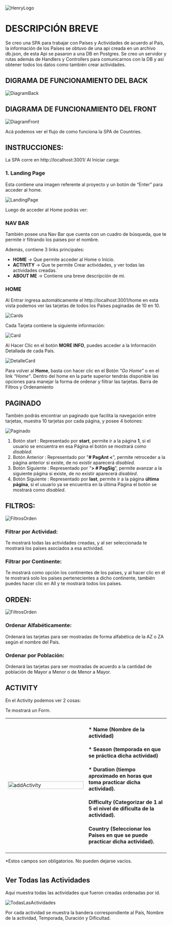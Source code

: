 ![HenryLogo](https://d31uz8lwfmyn8g.cloudfront.net/Assets/logo-henry-white-lg.png)



# DESCRIPCIÓN BREVE
Se creo una SPA para trabajar con Países y Actividades de acuerdo al País, la información de los Países se obtuvo de una api creada en un archivo db.json, de esta Api se pasaron a una DB en Postgres.
Se creo un servidor y rutas además de Handlers y Controllers para comunicarnos con la DB y así obtener todos los datos como también crear actividades.

## DIGRAMA DE FUNCIONAMIENTO DEL BACK
![DiagramBack](./imgs/diagramback.svg)


## DIAGRAMA DE FUNCIONAMIENTO DEL FRONT
![DiagramFront](./imgs/diagramFront.svg)

Acá podemos ver el flujo de como funciona la SPA de Countries.

## INSTRUCCIONES:
La SPA corre en http://localhost:3001/
Al Iniciar carga:

### 1. Landing Page
 Esta contiene una imagen referente al proyecto y un botón de “Enter” para acceder al home.

 ![LandingPage](./imgs/landing.png)

Luego de acceder al Home podrás ver:

### NAV BAR

También posee una Nav Bar que cuenta con un cuadro de búsqueda, que te permite ir filtrando los países por el nombre.

Además, contiene 3 links principales:
* **HOME** 	    → Que permite acceder al Home o Inicio.
* **ACTIVITY**  → Que te permite Crear actividades, y ver todas las actividades creadas.´
* **ABOUT ME** → Contiene una breve descripción de mi.

### HOME
Al Entrar ingresa automáticamente el http://localhost:3001/home en esta vista podemos ver las tarjetas de todos los Países paginadas de 10 en 10.

![Cards](./imgs/cards.png)

Cada Tarjeta contiene la siguiente información:


![Card](./imgs/card.svg)


Al Hacer Clic en el botón **MORE INFO**, puedes acceder a la Información Detallada de cada País.

![DetalleCard](./imgs/details.svg)


Para volver al **Home**, basta con hacer clic en el Botón _“Go Home”_ o en el link _“Home”_.
Dentro del home en la parte superior tendrás disponible las opciones para manejar la forma de ordenar y filtrar las tarjetas.
Barra de Filtros y Ordenamiento

## PAGINADO
También podrás encontrar un paginado que facilita la navegación entre tarjetas, muestra 10 tarjetas por cada página, y posee 4 botones:

![Paginado](./imgs/paginado.png)

1. Botón start     : Representado por **start**, permite ir a la  página **1**, si el usuario se encuentra en esa Página el botón se mostrará como  _disabled_.
2. Botón Anterior  : Representado por "**# PagAnt <**", permite retroceder a la página anterior si existe, de no existir aparecerá _disabled_.
3. Botón Siguiente : Representado por "**> # PagSig**", permite avanzar a la siguiente página si existe, de no existir aparecerá _disabled_.
4. Botón Siguiente : Representado por **last**, permite ir a la  página **última página**, si el usuario ya se encuentra en la última Página el botón se mostrará como  _disabled_.

## FILTROS:
![FiltrosOrden](./imgs/filtersOrden.png)
### Filtrar por Actividad:
 Te mostrará todas las actividades creadas, y al ser seleccionada te mostrará los países asociados a esa actividad.

### Filtrar por Continente: 
Te mostrará como opción los continentes de los países, y al hacer clic en él te mostrará solo los países pertenecientes a dicho continente, también puedes hacer clic en All y te mostrará todos los países.

## ORDEN:
![FiltrosOrden](./imgs/filtersOrden.png)
### Ordenar Alfabéticamente: 
Ordenará las tarjetas para ser mostradas de forma alfabética de la AZ o ZA según el nombre del País.
### Ordenar por Población: 
Ordenará las tarjetas para ser mostradas de acuerdo a la cantidad de población de Mayor a Menor o de Menor a Mayor. 

## ACTIVITY
En el Activity podemos ver 2 cosas:


Te mostrará un Form.
<table>
    <tr>
	  <td width="50%">
        <img src="./imgs/addActivity.png" alt="addActivity" width="100%"/>
	  </td>
	  <td width="50%">
        <h4> * Name (Nombre de la actividad) </h4> 
        <h4> * Season (temporada en que se práctica dicha actividad)</h4> 
        <h4> * Duration (tiempo aproximado en horas que toma practicar dicha actividad).</h4> 
        <h4> Difficulty (Categorizar de 1 al 5 el nivel de dificulta de la actividad).</h4> 
        <h4> Country (Seleccionar los Paises en que se puede practicar dicha actividad). </h4> 
      </td>
    </tr>
</table>
*Estos campos son obligatorios. No pueden dejarse vacíos.


#

## Ver Todas las Actividades

Aquí muestra todas las actividades que fueron creadas ordenadas por id.

![TodasLasActividades](./imgs/activities.png)

Por cada actividad se muestra la bandera correspondiente al País, Nombre de la actividad, Temporada, Duración y Dificultad.

